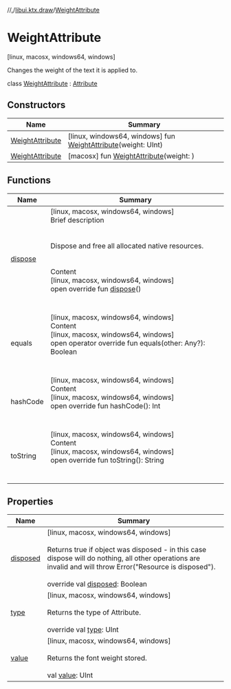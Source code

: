 //[.](../../index.md)/[libui.ktx.draw](../index.md)/[WeightAttribute](index.md)



# WeightAttribute  
 [linux, macosx, windows64, windows] 

Changes the weight of the text it is applied to.

  
  
class [WeightAttribute](index.md) : [Attribute](../-attribute/index.md)   


## Constructors  
  
|  Name|  Summary| 
|---|---|
| [WeightAttribute](-weight-attribute.md)|  [linux, windows64, windows] fun [WeightAttribute](-weight-attribute.md)(weight: UInt)   <br>
| [WeightAttribute](-weight-attribute.md)|  [macosx] fun [WeightAttribute](-weight-attribute.md)(weight: <ERROR CLASS>)   <br>


## Functions  
  
|  Name|  Summary| 
|---|---|
| [dispose](../../libui.ktx/-disposable/dispose.md)| [linux, macosx, windows64, windows]  <br>Brief description  <br><br><br>Dispose and free all allocated native resources.<br><br>  <br>Content  <br>[linux, macosx, windows64, windows]  <br>open override fun [dispose](../../libui.ktx/-disposable/dispose.md)()  <br><br><br>
| equals| [linux, macosx, windows64, windows]  <br>Content  <br>[linux, macosx, windows64, windows]  <br>open operator override fun equals(other: Any?): Boolean  <br><br><br>
| hashCode| [linux, macosx, windows64, windows]  <br>Content  <br>[linux, macosx, windows64, windows]  <br>open override fun hashCode(): Int  <br><br><br>
| toString| [linux, macosx, windows64, windows]  <br>Content  <br>[linux, macosx, windows64, windows]  <br>open override fun toString(): String  <br><br><br>


## Properties  
  
|  Name|  Summary| 
|---|---|
| [disposed](index.md#libui.ktx.draw/WeightAttribute/disposed/#/PointingToDeclaration/)|  [linux, macosx, windows64, windows] <br><br>Returns true if object was disposed - in this case dispose will do nothing, all other operations are invalid and will throw Error("Resource is disposed").<br><br>override val [disposed](index.md#libui.ktx.draw/WeightAttribute/disposed/#/PointingToDeclaration/): Boolean   <br>
| [type](index.md#libui.ktx.draw/WeightAttribute/type/#/PointingToDeclaration/)|  [linux, macosx, windows64, windows] <br><br>Returns the type of Attribute.<br><br>override val [type](index.md#libui.ktx.draw/WeightAttribute/type/#/PointingToDeclaration/): UInt   <br>
| [value](index.md#libui.ktx.draw/WeightAttribute/value/#/PointingToDeclaration/)|  [linux, macosx, windows64, windows] <br><br>Returns the font weight stored.<br><br>val [value](index.md#libui.ktx.draw/WeightAttribute/value/#/PointingToDeclaration/): UInt   <br>

